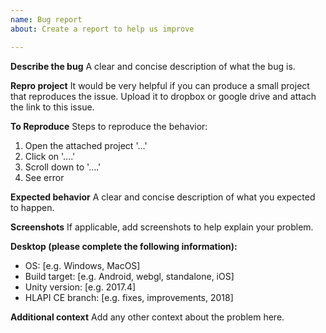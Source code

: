 ```yaml
---
name: Bug report
about: Create a report to help us improve

---
```


**Describe the bug**
A clear and concise description of what the bug is.

**Repro project**
It would be very helpful if you can produce a small project that reproduces the issue.  Upload it to dropbox or google drive and attach the link to this issue.

**To Reproduce**
Steps to reproduce the behavior:
1. Open the attached project '...'
2. Click on '....'
3. Scroll down to '....'
4. See error

**Expected behavior**
A clear and concise description of what you expected to happen.

**Screenshots**
If applicable, add screenshots to help explain your problem.

**Desktop (please complete the following information):**
 - OS: [e.g. Windows, MacOS]
 - Build target: [e.g.  Android, webgl, standalone, iOS]
 - Unity version: [e.g. 2017.4]
 - HLAPI CE branch: [e.g.  fixes,  improvements, 2018]

**Additional context**
Add any other context about the problem here.
